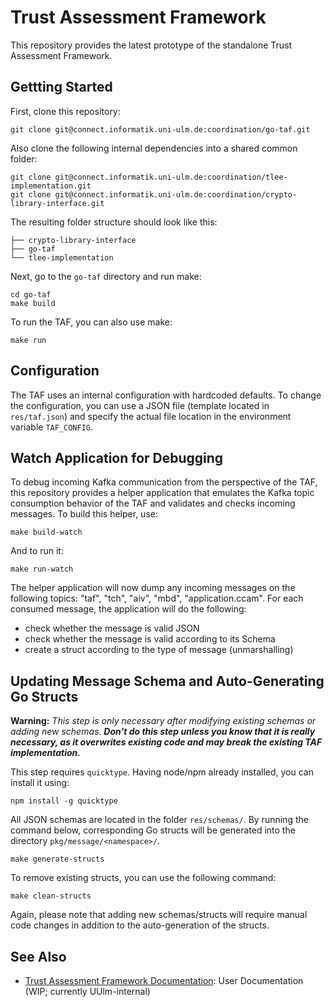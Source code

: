 # Trust Assessment Framework

This repository provides the latest prototype of the standalone Trust Assessment Framework.

## Gettting Started

First, clone this repository:
```shell
git clone git@connect.informatik.uni-ulm.de:coordination/go-taf.git
```

Also clone the following internal dependencies into a shared common folder:
```shell
git clone git@connect.informatik.uni-ulm.de:coordination/tlee-implementation.git
git clone git@connect.informatik.uni-ulm.de:coordination/crypto-library-interface.git
```

The resulting folder structure should look like this:
```
├── crypto-library-interface
├── go-taf
└── tlee-implementation
```

Next, go to the `go-taf` directory and run make:

```shell
cd go-taf
make build
```

To run the TAF, you can also use make: 

```shell
make run
```

## Configuration

The TAF uses an internal configuration with hardcoded defaults. To change the configuration, you can use a JSON file (template located in `res/taf.json`) and specify the actual file location in the environment variable `TAF_CONFIG`.


## Watch Application for Debugging

To debug incoming Kafka communication from the perspective of the TAF, this repository provides a helper application that emulates the Kafka topic consumption behavior of the TAF and validates and checks incoming messages. To build this helper, use:

```shell
make build-watch
```

And to run it:

```shell
make run-watch
```
The helper application will now dump any incoming messages on the following topics: "taf", "tch", "aiv", "mbd", "application.ccam".
For each consumed message, the application will do the following:

 * check whether the message is valid JSON
 * check whether the message is valid according to its Schema
 * create a struct according to the type of message (unmarshalling)

## Updating Message Schema and Auto-Generating Go Structs

**Warning:** *This step is only necessary after modifying existing schemas or adding new schemas. **Don't do this step unless you know that it is really necessary, as it overwrites existing code and may break the existing TAF implementation.***

This step requires `quicktype`. Having node/npm already installed, you can install it using:

```shell
npm install -g quicktype
```

All JSON schemas are located in the folder `res/schemas/`.
By running the command below, corresponding Go structs will be generated into the directory `pkg/message/<namespace>/`. 

```shell
make generate-structs 
```

To remove existing structs, you can use the following command:

```shell
make clean-structs 
```

Again, please note that adding new schemas/structs will require manual code changes in addition to the auto-generation of the structs.


## See Also

 * [Trust Assessment Framework Documentation](https://connect.p.lxd-vs.uni-ulm.de/standalone-taf-documentation): User Documentation (WIP; currently UUlm-internal)

